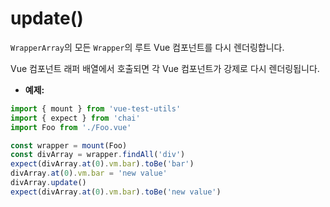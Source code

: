 # update()

`WrapperArray`의 모든 `Wrapper`의 루트 Vue 컴포넌트를 다시 렌더링합니다.

Vue 컴포넌트 래퍼 배열에서 호출되면 각 Vue 컴포넌트가 강제로 다시 렌더링됩니다.


- **예제:**

```js
import { mount } from 'vue-test-utils'
import { expect } from 'chai'
import Foo from './Foo.vue'

const wrapper = mount(Foo)
const divArray = wrapper.findAll('div')
expect(divArray.at(0).vm.bar).toBe('bar')
divArray.at(0).vm.bar = 'new value'
divArray.update()
expect(divArray.at(0).vm.bar).toBe('new value')
```
